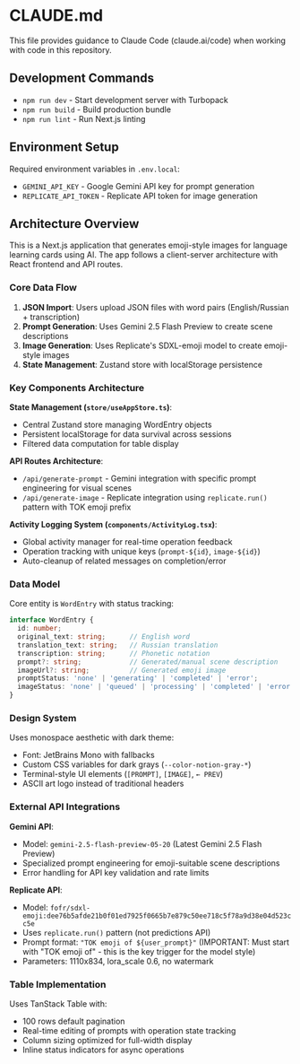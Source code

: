 # CLAUDE.md

This file provides guidance to Claude Code (claude.ai/code) when working with code in this repository.

## Development Commands

- `npm run dev` - Start development server with Turbopack
- `npm run build` - Build production bundle
- `npm run lint` - Run Next.js linting

## Environment Setup

Required environment variables in `.env.local`:
- `GEMINI_API_KEY` - Google Gemini API key for prompt generation
- `REPLICATE_API_TOKEN` - Replicate API token for image generation

## Architecture Overview

This is a Next.js application that generates emoji-style images for language learning cards using AI. The app follows a client-server architecture with React frontend and API routes.

### Core Data Flow
1. **JSON Import**: Users upload JSON files with word pairs (English/Russian + transcription)
2. **Prompt Generation**: Uses Gemini 2.5 Flash Preview to create scene descriptions
3. **Image Generation**: Uses Replicate's SDXL-emoji model to create emoji-style images
4. **State Management**: Zustand store with localStorage persistence

### Key Components Architecture

**State Management (`store/useAppStore.ts`)**:
- Central Zustand store managing WordEntry objects
- Persistent localStorage for data survival across sessions
- Filtered data computation for table display

**API Routes Architecture**:
- `/api/generate-prompt` - Gemini integration with specific prompt engineering for visual scenes
- `/api/generate-image` - Replicate integration using `replicate.run()` pattern with TOK emoji prefix

**Activity Logging System (`components/ActivityLog.tsx`)**:
- Global activity manager for real-time operation feedback
- Operation tracking with unique keys (`prompt-${id}`, `image-${id}`)
- Auto-cleanup of related messages on completion/error

### Data Model

Core entity is `WordEntry` with status tracking:
```typescript
interface WordEntry {
  id: number;
  original_text: string;      // English word
  translation_text: string;   // Russian translation  
  transcription: string;      // Phonetic notation
  prompt?: string;            // Generated/manual scene description
  imageUrl?: string;          // Generated emoji image
  promptStatus: 'none' | 'generating' | 'completed' | 'error';
  imageStatus: 'none' | 'queued' | 'processing' | 'completed' | 'error';
}
```

### Design System

Uses monospace aesthetic with dark theme:
- Font: JetBrains Mono with fallbacks
- Custom CSS variables for dark grays (`--color-notion-gray-*`)
- Terminal-style UI elements (`[PROMPT]`, `[IMAGE]`, `← PREV`)
- ASCII art logo instead of traditional headers

### External API Integrations

**Gemini API**:
- Model: `gemini-2.5-flash-preview-05-20` (Latest Gemini 2.5 Flash Preview)
- Specialized prompt engineering for emoji-suitable scene descriptions
- Error handling for API key validation and rate limits

**Replicate API**:
- Model: `fofr/sdxl-emoji:dee76b5afde21b0f01ed7925f0665b7e879c50ee718c5f78a9d38e04d523cc5e`
- Uses `replicate.run()` pattern (not predictions API)
- Prompt format: `"TOK emoji of ${user_prompt}"` (IMPORTANT: Must start with "TOK emoji of" - this is the key trigger for the model style)
- Parameters: 1110x834, lora_scale 0.6, no watermark

### Table Implementation

Uses TanStack Table with:
- 100 rows default pagination
- Real-time editing of prompts with operation state tracking
- Column sizing optimized for full-width display
- Inline status indicators for async operations